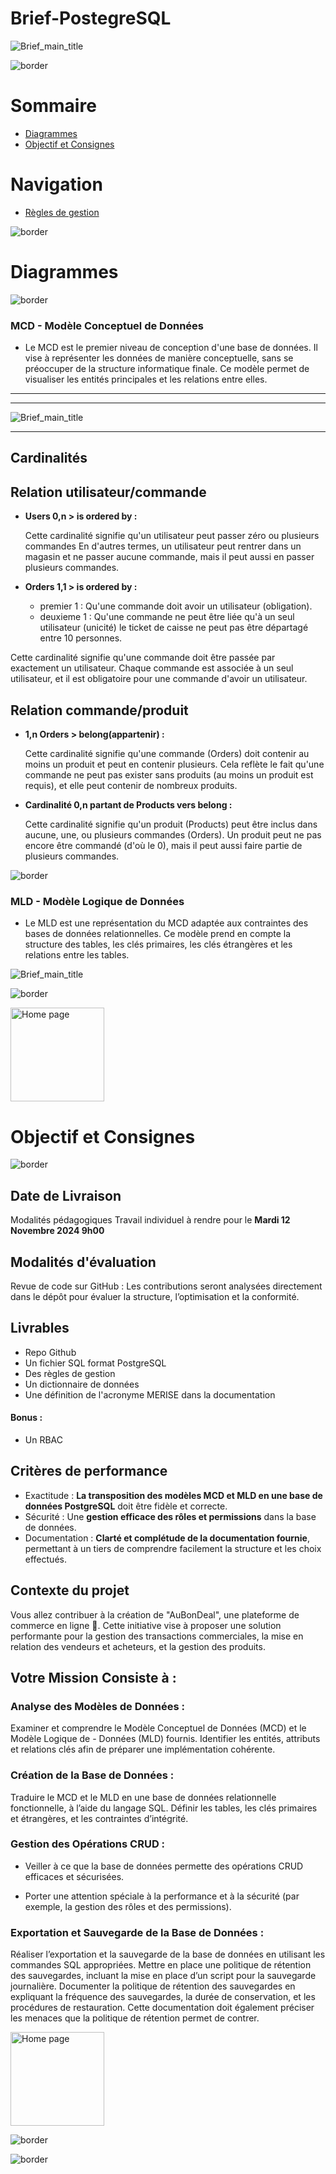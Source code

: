 # Brief-PostegreSQL

![Brief_main_title](assets/img/Brief_title_last.png)

![border](assets/design/border/cadre_white_b.png)

# Sommaire

- [Diagrammes](#diagrammes)
- [Objectif et Consignes](#objectif-et-consignes)

# Navigation

- [Règles de gestion](/Brief-PostegreSQL/doc/regles-gestion.md)

![border](assets/design/line/pink_point_line_r.png)

<!-- <details> -->

<!-- <summary><strong style="font-size: 1.5em; font-weight: bold">Consignes  :</strong></summary> -->

# Diagrammes

![border](assets/design/line/green_point_line_l.png)

### MCD - Modèle Conceptuel de Données

- Le MCD est le premier niveau de conception d'une base de données. Il vise à représenter les données de manière conceptuelle, sans se préoccuper de la structure informatique finale. Ce modèle permet de visualiser les entités principales et les relations entre elles.

---

---

![Brief_main_title](assets/img/first_mcd.png)

---

## Cardinalités

## Relation utilisateur/commande

- **Users 0,n > is ordered by :**

  Cette cardinalité signifie qu'un utilisateur peut passer zéro ou plusieurs commandes
  En d'autres termes, un utilisateur peut rentrer dans un magasin et ne passer aucune commande, mais il peut aussi en passer plusieurs commandes.

- **Orders 1,1 > is ordered by :**

  - premier 1 : Qu'une commande doit avoir un utilisateur (obligation).
  - deuxieme 1 : Qu'une commande ne peut être liée qu'à un seul utilisateur (unicité) le ticket de caisse ne peut pas être départagé entre 10 personnes.

Cette cardinalité signifie qu'une commande doit être passée par exactement un utilisateur.
Chaque commande est associée à un seul utilisateur, et il est obligatoire pour une commande d'avoir un utilisateur.

## Relation commande/produit

- **1,n Orders > belong(appartenir) :**

  Cette cardinalité signifie qu'une commande (Orders) doit contenir au moins un produit et peut en contenir plusieurs.
  Cela reflète le fait qu'une commande ne peut pas exister sans produits (au moins un produit est requis), et elle peut contenir de nombreux produits.

- **Cardinalité 0,n partant de Products vers belong :**

  Cette cardinalité signifie qu'un produit (Products) peut être inclus dans aucune, une, ou plusieurs commandes (Orders).
  Un produit peut ne pas encore être commandé (d'où le 0), mais il peut aussi faire partie de plusieurs commandes.

![border](assets/design/line/pink_point_line_l.png)

### MLD - Modèle Logique de Données

- Le MLD est une représentation du MCD adaptée aux contraintes des bases de données relationnelles. Ce modèle prend en compte la structure des tables, les clés primaires, les clés étrangères et les relations entre les tables.

![Brief_main_title](assets/img/first_mld.png)

![border](assets/design/line/pink_point_line_l.png)

<a href="#sommaire">
  <img src="assets/design/button/back_to_top.png" alt="Home page" style="width: 150px; height: auto;">
</a>

# Objectif et Consignes

![border](assets/design/line/pink_point_line_l.png)

## Date de Livraison

Modalités pédagogiques
Travail individuel à rendre pour le **Mardi 12 Novembre 2024 9h00**

## Modalités d'évaluation

Revue de code sur GitHub : Les contributions seront analysées directement dans le dépôt pour évaluer la structure, l’optimisation et la conformité.

## Livrables

- Repo Github
- Un fichier SQL format PostgreSQL
- Des règles de gestion
- Un dictionnaire de données
- Une définition de l'acronyme MERISE dans la documentation

#### Bonus :

- Un RBAC

## Critères de performance

- Exactitude : **La transposition des modèles MCD et MLD en une base de données PostgreSQL** doit être fidèle et correcte.
- Sécurité : Une **gestion efficace des rôles et permissions** dans la base de données.
- Documentation : **Clarté et complétude de la documentation fournie**, permettant à un tiers de comprendre facilement la structure et les choix effectués.

<!-- </details> -->

<!-- <details> -->
<!-- <summary><strong style="font-size: 1.5em; font-weight: bold">Mission  :</strong></summary> -->

## Contexte du projet

Vous allez contribuer à la création de "AuBonDeal", une plateforme de commerce en ligne 🚀. Cette initiative vise à proposer une solution performante pour la gestion des transactions commerciales, la mise en relation des vendeurs et acheteurs, et la gestion des produits.

## Votre Mission Consiste à :

### Analyse des Modèles de Données :

Examiner et comprendre le Modèle Conceptuel de Données (MCD) et le Modèle Logique de - Données (MLD) fournis.
Identifier les entités, attributs et relations clés afin de préparer une implémentation cohérente.
​

### Création de la Base de Données :

Traduire le MCD et le MLD en une base de données relationnelle fonctionnelle, à l’aide du langage SQL. Définir les tables, les clés primaires et étrangères, et les contraintes d’intégrité.

### Gestion des Opérations CRUD :

- Veiller à ce que la base de données permette des opérations CRUD efficaces et sécurisées.

- Porter une attention spéciale à la performance et à la sécurité (par exemple, la gestion des rôles et des permissions).
  ​

### Exportation et Sauvegarde de la Base de Données :

Réaliser l’exportation et la sauvegarde de la base de données en utilisant les commandes SQL appropriées.
Mettre en place une politique de rétention des sauvegardes, incluant la mise en place d’un script pour la sauvegarde journalière.
Documenter la politique de rétention des sauvegardes en expliquant la fréquence des sauvegardes, la durée de conservation, et les procédures de restauration. Cette documentation doit également préciser les menaces que la politique de rétention permet de contrer.

<!-- </details> -->

<a href="#sommaire">
  <img src="assets/design/button/back_to_top.png" alt="Home page" style="width: 150px; height: auto;">
</a>

![border](assets/design/line/pink_point_line_r.png)

![border](assets/design/border/cadre_white_b.png)
